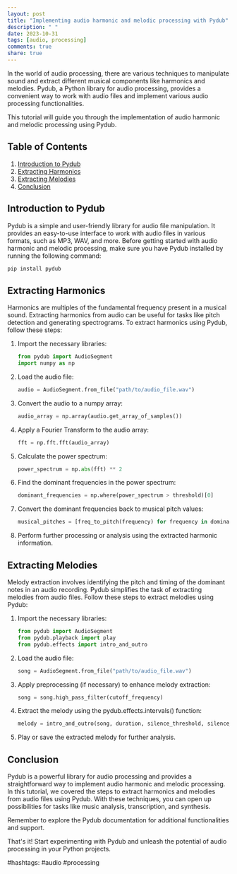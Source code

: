 ```yaml
---
layout: post
title: "Implementing audio harmonic and melodic processing with Pydub"
description: " "
date: 2023-10-31
tags: [audio, processing]
comments: true
share: true
---
```


In the world of audio processing, there are various techniques to manipulate sound and extract different musical components like harmonics and melodies. Pydub, a Python library for audio processing, provides a convenient way to work with audio files and implement various audio processing functionalities.

This tutorial will guide you through the implementation of audio harmonic and melodic processing using Pydub.

## Table of Contents
1. [Introduction to Pydub](#introduction-to-pydub)
2. [Extracting Harmonics](#extracting-harmonics)
3. [Extracting Melodies](#extracting-melodies)
4. [Conclusion](#conclusion)

## Introduction to Pydub

Pydub is a simple and user-friendly library for audio file manipulation. It provides an easy-to-use interface to work with audio files in various formats, such as MP3, WAV, and more. Before getting started with audio harmonic and melodic processing, make sure you have Pydub installed by running the following command:

```python
pip install pydub
```

## Extracting Harmonics

Harmonics are multiples of the fundamental frequency present in a musical sound. Extracting harmonics from audio can be useful for tasks like pitch detection and generating spectrograms. To extract harmonics using Pydub, follow these steps:

1. Import the necessary libraries:

   ```python
   from pydub import AudioSegment
   import numpy as np
   ```

2. Load the audio file:

   ```python
   audio = AudioSegment.from_file("path/to/audio_file.wav")
   ```

3. Convert the audio to a numpy array:

   ```python
   audio_array = np.array(audio.get_array_of_samples())
   ```

4. Apply a Fourier Transform to the audio array:

   ```python
   fft = np.fft.fft(audio_array)
   ```

5. Calculate the power spectrum:

   ```python
   power_spectrum = np.abs(fft) ** 2
   ```

6. Find the dominant frequencies in the power spectrum:

   ```python
   dominant_frequencies = np.where(power_spectrum > threshold)[0]
   ```

7. Convert the dominant frequencies back to musical pitch values:

   ```python
   musical_pitches = [freq_to_pitch(frequency) for frequency in dominant_frequencies]
   ```

8. Perform further processing or analysis using the extracted harmonic information.

## Extracting Melodies

Melody extraction involves identifying the pitch and timing of the dominant notes in an audio recording. Pydub simplifies the task of extracting melodies from audio files. Follow these steps to extract melodies using Pydub:

1. Import the necessary libraries:

   ```python
   from pydub import AudioSegment
   from pydub.playback import play
   from pydub.effects import intro_and_outro
   ```

2. Load the audio file:

   ```python
   song = AudioSegment.from_file("path/to/audio_file.wav")
   ```

3. Apply preprocessing (if necessary) to enhance melody extraction:

   ```python
   song = song.high_pass_filter(cutoff_frequency)
   ```

4. Extract the melody using the pydub.effects.intervals() function:

   ```python
   melody = intro_and_outro(song, duration, silence_threshold, silence_len)
   ```

5. Play or save the extracted melody for further analysis.

## Conclusion

Pydub is a powerful library for audio processing and provides a straightforward way to implement audio harmonic and melodic processing. In this tutorial, we covered the steps to extract harmonics and melodies from audio files using Pydub. With these techniques, you can open up possibilities for tasks like music analysis, transcription, and synthesis.

Remember to explore the Pydub documentation for additional functionalities and support.

That's it! Start experimenting with Pydub and unleash the potential of audio processing in your Python projects.

#hashtags: #audio #processing